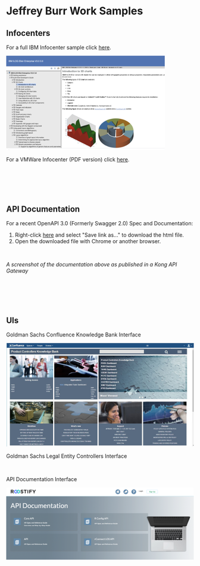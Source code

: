 # Jeffrey Burr Work Samples

## Infocenters


For a full IBM Infocenter sample click [here](http://jeffreyburr.org/IBM/Elixir_Only/en-US/Content/Visualization/Documentation/Flex/Elixir_Enterprise/_pubskel/).

 <img src="https://raw.githubusercontent.com/jeofree/samples/master/ui-and-graphics/elixir-image.png" alt="" width="426">


For a VMWare Infocenter (PDF version) click [here](https://github.com/jeofree/samples/blob/master/vfabric-gemfire-ug-6.6.4.pdf).


<br/><br/>
<br/><br/>

## API Documentation

For a recent OpenAPI 3.0 (Formerly Swagger 2.0) Spec and Documentation:

1. Right-click [here](roostify-core-api.html) and select "Save link as..." to download the html file.
2. Open the downloaded file with Chrome or another browser.

 <img src="ui-and-graphics/roostify-core-api-kong-2.png" alt="" width="526">
 
 _A screenshot of the documentation above as published in a Kong API Gateway_

<br/><br/>
<br/><br/>
## UIs
Goldman Sachs Confluence Knowledge Bank Interface

 <img src="ui-and-graphics/Product_Controllers_Knowledge_Bank.JPG" alt="" width="626">

Goldman Sachs Legal Entity Controllers Interface

<img src="Legal_Entity_Controllers_Knowledge_Bank.JPG" alt="" width="626">


API Documentation Interface

<img src="api-splash-search.png" alt="" width="626">

